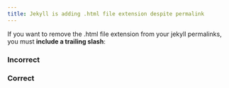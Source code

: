 ```yaml
---
title: Jekyll is adding .html file extension despite permalink
---
```


If you want to remove the .html file extension from your jekyll permalinks, you must **include a trailing slash**:

### Incorrect

<script src="https://gist.github.com/maxmumford/4c8136f10f6f426848e8.js"></script>

### Correct

<script src="https://gist.github.com/maxmumford/3e5fbe621f59b58e797a.js"></script>
